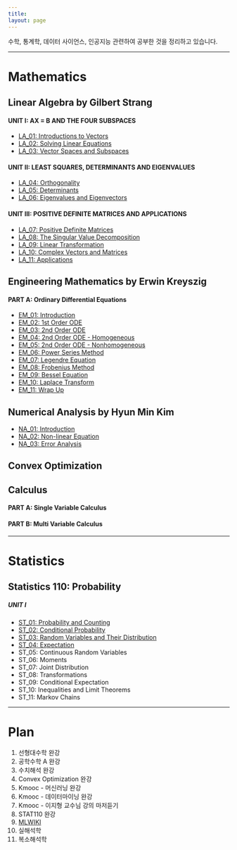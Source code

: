 ```yaml
---
title:
layout: page
---
```


수학, 통계학, 데이터 사이언스, 인공지능 관련하여 공부한 것을 정리하고 있습니다.

---

# Mathematics

## Linear Algebra by Gilbert Strang

#### UNIT I: AX = B AND THE FOUR SUBSPACES

- [LA_01: Introductions to Vectors](https://xero0001.github.io/mathematics/2019/04/27/LA_01/)
- [LA_02: Solving Linear Equations](https://xero0001.github.io/mathematics/2019/04/27/LA_02/)
- [LA_03: Vector Spaces and Subspaces](https://xero0001.github.io/mathematics/2019/04/28/LA_03/)

#### UNIT II: LEAST SQUARES, DETERMINANTS AND EIGENVALUES

- [LA_04: Orthogonality](https://xero0001.github.io/mathematics/2019/05/01/LA_04/)
- [LA_05: Determinants](https://xero0001.github.io/mathematics/2019/05/03/LA_05/)
- [LA_06: Eigenvalues and Eigenvectors](https://xero0001.github.io/mathematics/2019/05/04/LA_06/)

#### UNIT III: POSITIVE DEFINITE MATRICES AND APPLICATIONS

- [LA_07: Positive Definite Matrices](https://xero0001.github.io/mathematics/2019/05/05/LA_07/)
- [LA_08: The Singular Value Decomposition](https://xero0001.github.io/mathematics/2019/05/06/LA_08/)
- [LA_09: Linear Transformation](https://xero0001.github.io/mathematics/2019/05/10/LA_09/)
- [LA_10: Complex Vectors and Matrices](https://xero0001.github.io/mathematics/2019/05/20/LA_10/)
- [LA_11: Applications](https://xero0001.github.io/mathematics/2019/05/22/LA_11/)

## Engineering Mathematics by Erwin Kreyszig

#### PART A: Ordinary Differential Equations

- [EM_01: Introduction](https://xero0001.github.io/mathematics/2019/05/08/EM_01/)
- [EM_02: 1st Order ODE](https://xero0001.github.io/mathematics/2019/05/08/EM_02/)
- [EM_03: 2nd Order ODE](https://xero0001.github.io/mathematics/2019/05/09/EM_03/)
- [EM_04: 2nd Order ODE - Homogeneous](https://xero0001.github.io/mathematics/2019/05/13/EM_04/)
- [EM_05: 2nd Order ODE - Nonhomogeneous](https://xero0001.github.io/mathematics/2019/05/17/EM_05/)
- [EM_06: Power Series Method](https://xero0001.github.io/mathematics/2019/05/17/EM_06/)
- [EM_07: Legendre Equation](https://xero0001.github.io/mathematics/2019/05/18/EM_07/)
- [EM_08: Frobenius Method](https://xero0001.github.io/mathematics/2019/05/18/EM_08/)
- [EM_09: Bessel Equation](https://xero0001.github.io/mathematics/2019/05/19/EM_09/)
- [EM_10: Laplace Transform](https://xero0001.github.io/mathematics/2019/05/20/EM_10/)
- [EM_11: Wrap Up](https://xero0001.github.io/mathematics/2019/05/20/EM_11/)

## Numerical Analysis by Hyun Min Kim

- [NA_01: Introduction](https://xero0001.github.io/mathematics/2019/05/07/NA_01/)
- [NA_02: Non-linear Equation](https://xero0001.github.io/mathematics/2019/05/07/NA_02/)
- [NA_03: Error Analysis](https://xero0001.github.io/mathematics/2019/05/08/NA_03/)

## Convex Optimization

## Calculus

#### PART A: Single Variable Calculus

#### PART B: Multi Variable Calculus

---

# Statistics

## Statistics 110: Probability

##### UNIT I

- [ST_01: Probability and Counting](https://xero0001.github.io/statistics/2019/04/24/ST_01/)
- [ST_02: Conditional Probability](https://xero0001.github.io/statistics/2019/05/08/ST_02/)
- [ST_03: Random Variables and Their Distribution](https://xero0001.github.io/statistics/2019/05/08/ST_03/)
- [ST_04: Expectation](https://xero0001.github.io/statistics/2019/05/09/ST_04/)
- ST_05: Continuous Random Variables
- ST_06: Moments
- ST_07: Joint Distribution
- ST_08: Transformations
- ST_09: Conditional Expectation
- ST_10: Inequalities and Limit Theorems
- ST_11: Markov Chains

---

# Plan

1. 선형대수학 완강
2. 공학수학 A 완강
3. 수치해석 완강
4. Convex Optimization 완강
5. Kmooc - 머신러닝 완강
6. Kmooc - 데이터마이닝 완강
7. Kmooc - 이지형 교수님 강의 마저듣기
8. STAT110 완강
9. [MLWIKI](http://mlwiki.org/index.php/Courses)
10. 실해석학
11. 복소해석학
